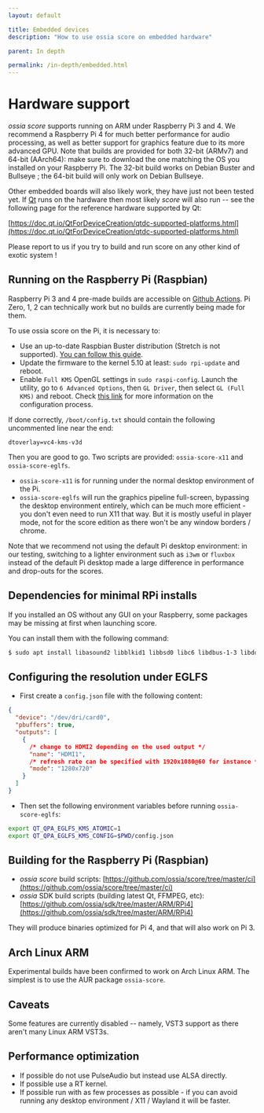```yaml
---
layout: default

title: Embedded devices
description: "How to use ossia score on embedded hardware"

parent: In depth

permalink: /in-depth/embedded.html
---
```


# Hardware support

*ossia score* supports running on ARM under Raspberry Pi 3 and 4. We recommend a Raspberry Pi 4 for much better performance for audio processing, as well as better support for graphics feature due to its more advanced GPU.
Note that builds are provided for both 32-bit (ARMv7) and 64-bit (AArch64): make sure to download the one matching the OS you installed on your Raspberry Pi. The 32-bit build works on Debian Buster and Bullseye ; the 64-bit build will only work on Debian Bullseye.

Other embedded boards will also likely work, they have just not been tested yet. If [Qt](https://qt.io) runs on the hardware then most likely *score* will also run -- see the following page for the reference hardware supported by Qt:

[https://doc.qt.io/QtForDeviceCreation/qtdc-supported-platforms.html](https://doc.qt.io/QtForDeviceCreation/qtdc-supported-platforms.html)

Please report to us if you try to build and run score on any other kind of exotic system !

## Running on the Raspberry Pi (Raspbian)

Raspberry Pi 3 and 4 pre-made builds are accessible on [Github Actions](https://github.com/ossia/score/actions). Pi Zero, 1, 2 can technically work but no builds are currently being made for them.

To use ossia score on the Pi, it is necessary to:

- Use an up-to-date Raspbian Buster distribution (Stretch is not supported). [You can follow this guide](http://baddotrobot.com/blog/2019/08/29/upgrade-raspian-stretch-to-buster/).
- Update the firmware to the kernel 5.10 at least: `sudo rpi-update` and reboot.
- Enable `Full KMS` OpenGL settings in `sudo raspi-config`. Launch the utility, go to `6 Advanced Options`, then `GL Driver`, then select `GL (Full KMS)` and reboot. Check [this link](https://www.raspberrypi.org/documentation/configuration/raspi-config.md) for more information on the configuration process.

If done correctly, `/boot/config.txt` should contain the following uncommented line near the end:

```
dtoverlay=vc4-kms-v3d
```

Then you are good to go. Two scripts are provided: `ossia-score-x11` and `ossia-score-eglfs`.

- `ossia-score-x11` is for running under the normal desktop environment of the Pi.
- `ossia-score-eglfs` will run the graphics pipeline full-screen, bypassing the desktop environment entirely, which can be much more efficient - you don't even need to run X11 that way. But it is mostly useful in player mode, not for the score edition as there won't be any window borders / chrome.

Note that we recommend not using the default Pi desktop environment: in our testing, switching to a lighter environment such as `i3wm` or `fluxbox` instead of the default Pi desktop made a large difference in performance and drop-outs for the scores.

## Dependencies for minimal RPi installs

If you installed an OS without any GUI on your Raspberry, some packages may be missing at first when launching score.

You can install them with the following command:

```bash
$ sudo apt install libasound2 libblkid1 libbsd0 libc6 libdbus-1-3 libdouble-conversion1 libdrm2 libevdev2 libexpat1 libffi6 libgbm1 libgcc1 libgcc-8-dev libgcrypt20 libgles2 libglib2.0-0 libgpg-error0 libgudev-1.0-0 libinput10 libjbig0 libjpeg62-turbo liblz4-1 liblzma5 libmount1 libmtdev1 libmd4c0 libpcre3 libselinux1 libstdc++6 libsystemd0 libtiff5 libtinfo6 libudev1 libuuid1 libwacom2 libwayland-client0 libwayland-cursor0 libwayland-egl1 libwayland-server0 libwebp6 libxcb1 libxcb-icccm4 libxcb-image0 libxcb-input0 libxcb-keysyms1 libxcb-randr0 libxcb-render0 libxcb-render-util0 libxcb-shape0 libxcb-shm0 libxcb-sync1 libxcb-util0 libxcb-xfixes0 libxcb-xinerama0 libxcb-xkb1 libxkbcommon0 libxkbcommon-x11-0 libzstd1 raspi-copies-and-fills zlib1g
```

## Configuring the resolution under EGLFS

* First create a `config.json` file with the following content:

```json
{
  "device": "/dev/dri/card0",
  "pbuffers": true,
  "outputs": [
    {
      /* change to HDMI2 depending on the used output */
      "name": "HDMI1",
      /* refresh rate can be specified with 1920x1080@60 for instance */
      "mode": "1280x720"
    }
  ]
}
```

* Then set the following environment variables before running `ossia-score-eglfs`:

```bash
export QT_QPA_EGLFS_KMS_ATOMIC=1
export QT_QPA_EGLFS_KMS_CONFIG=$PWD/config.json
```

## Building for the Raspberry Pi (Raspbian)

- *ossia score* build scripts: [https://github.com/ossia/score/tree/master/ci](https://github.com/ossia/score/tree/master/ci)
- *ossia* SDK build scripts (building latest Qt, FFMPEG, etc): [https://github.com/ossia/sdk/tree/master/ARM/RPi4](https://github.com/ossia/sdk/tree/master/ARM/RPi4)

They will produce binaries optimized for Pi 4, and that will also work on Pi 3.

## Arch Linux ARM

Experimental builds have been confirmed to work on Arch Linux ARM. The simplest is to use the AUR package `ossia-score`.

## Caveats

Some features are currently disabled -- namely, VST3 support as there aren't many Linux ARM VST3s.

## Performance optimization

- If possible do not use PulseAudio but instead use ALSA directly.
- If possible use a RT kernel.
- If possible run with as few processes as possible - if you can avoid running any desktop environment / X11 / Wayland it will be faster.
